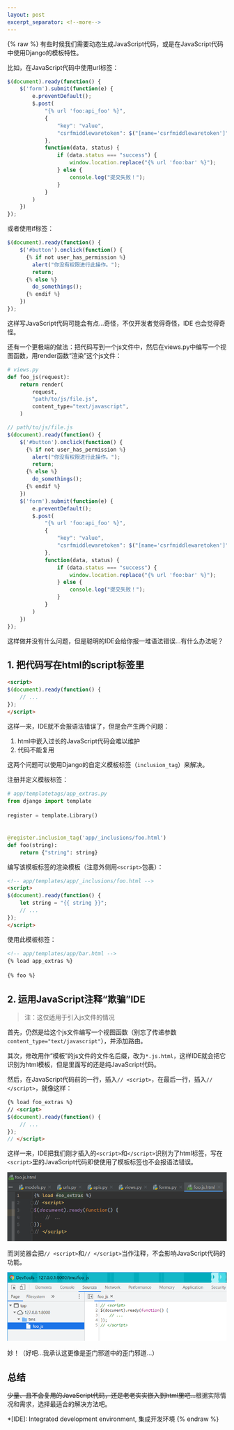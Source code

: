 ```yaml
---
layout: post
excerpt_separator: <!--more-->
---
```


{% raw %}
有些时候我们需要动态生成JavaScript代码，或是在JavaScript代码中使用Django的模板特性。

比如，在JavaScript代码中使用url标签：

<!--more-->

```javascript
$(document).ready(function() {
    $('form').submit(function(e) {
        e.preventDefault();
        $.post(
            "{% url 'foo:api_foo' %}",
            {
                "key": "value",
                "csrfmiddlewaretoken": $("[name='csrfmiddlewaretoken']").val(),
            },
            function(data, status) {
                if (data.status === "success") {
                    window.location.replace("{% url 'foo:bar' %}");
                } else {
                    console.log("提交失败！");
                }
            }
        )
    })
});
```

或者使用if标签：
```javascript
$(document).ready(function() {
    $('#button').onclick(function() {
      {% if not user_has_permission %}
        alert("你没有权限进行此操作。");
        return;
      {% else %}
        do_somethings();
      {% endif %}
    })
});
```

这样写JavaScript代码可能会有点...奇怪，不仅开发者觉得奇怪，IDE 也会觉得奇怪。

还有一个更极端的做法：把代码写到一个js文件中，然后在views.py中编写一个视图函数，用render函数“渲染”这个js文件：
```python
# views.py
def foo_js(request):
    return render(
        request,
        "path/to/js/file.js",
        content_type="text/javascript",
    )
```
```js
// path/to/js/file.js
$(document).ready(function() {
    $('#button').onclick(function() {
      {% if not user_has_permission %}
        alert("你没有权限进行此操作。");
        return;
      {% else %}
        do_somethings();
      {% endif %}
    })
    $('form').submit(function(e) {
        e.preventDefault();
        $.post(
            "{% url 'foo:api_foo' %}",
            {
                "key": "value",
                "csrfmiddlewaretoken": $("[name='csrfmiddlewaretoken']").val(),
            },
            function(data, status) {
                if (data.status === "success") {
                    window.location.replace("{% url 'foo:bar' %}");
                } else {
                    console.log("提交失败！");
                }
            }
        )
    })
});
```

这样做并没有什么问题，但是聪明的IDE会给你报一堆语法错误...有什么办法呢？

## 1. 把代码写在html的script标签里
```html
<script>
$(document).ready(function() {
    // ...
});
</script>
```

这样一来，IDE就不会报语法错误了，但是会产生两个问题：

1. html中嵌入过长的JavaScript代码会难以维护
2. 代码不能复用

这两个问题可以使用Django的自定义模板标签（`inclusion_tag`）来解决。

注册并定义模板标签：
```python
# app/templatetags/app_extras.py
from django import template

register = template.Library()


@register.inclusion_tag('app/_inclusions/foo.html')
def foo(string):
    return {"string": string}
```

编写该模板标签的渲染模板（注意外侧用`<script>`包裹）：
```html
<!-- app/templates/app/_inclusions/foo.html -->
<script>
$(document).ready(function() {
    let string = "{{ string }}";
    // ...
});
</script>
```

使用此模板标签：
```html
<!-- app/templates/app/bar.html -->
{% load app_extras %}

{% foo %}
```

## 2. 运用JavaScript注释“欺骗”IDE

> 注：这仅适用于引入js文件的情况

首先，仍然是给这个js文件编写一个视图函数（别忘了传递参数`content_type="text/javascript"`），并添加路由。

其次，修改用作“模板”的js文件的文件名后缀，改为`*.js.html`，这样IDE就会把它识别为html模板，但是里面写的还是纯JavaScript代码。

然后，在JavaScript代码前的一行，插入`// <script>`，在最后一行，插入`// </script>`，就像这样：

```html
{% load foo_extras %}
// <script>
$(document).ready(function() {
    // ...
});
// </script>
```

这样一来，IDE把我们刚才插入的`<script>`和`</script>`识别为了html标签，写在`<script>`里的JavaScript代码即使使用了模板标签也不会报语法错误。

<a href="/images/e29_js_idea.png"><img class="pure-img-responsive" src="/images/e29_js_idea.png"></a>

而浏览器会把`// <script>`和`// </script>`当作注释，不会影响JavaScript代码的功能。

<a href="/images/e29_js_chrome.png"><img class="pure-img-responsive" src="/images/e29_js_chrome.png"></a>

妙！（好吧...我承认这更像是歪门邪道中的歪门邪道...）

## 总结

<del>少量、且不会复用的JavaScript代码，还是老老实实嵌入到html里吧...</del>根据实际情况和需求，选择最适合的解决方法吧。

*[IDE]: Integrated development environment, 集成开发环境
{% endraw %}